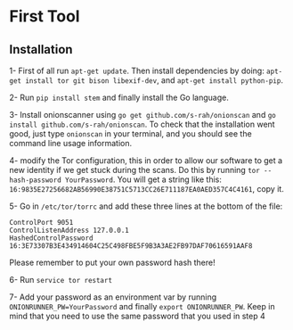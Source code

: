 # First Tool

## Installation

1- First of all run `apt-get update`. Then install dependencies by doing: `apt-get install tor git bison libexif-dev`, and `apt-get install python-pip`.

2- Run `pip install stem` and finally install the Go language.

3- Install onionscanner using `go get github.com/s-rah/onionscan` and `go install github.com/s-rah/onionscan`. To check that the installation went good, just type `onionscan` in your terminal, and you should see the command line usage information.

4- modify the Tor configuration, this in order to allow our software to get a new identity if we get stuck during the scans. Do this by running `tor --hash-password YourPassword`. You will get a string like this: `16:9835E27256682AB56990E38751C5713CC26E711187EA0AED357C4C4161`, copy it.

5- Go in `/etc/tor/torrc` and add these three lines at the bottom of the file:
```
ControlPort 9051
ControlListenAddress 127.0.0.1
HashedControlPassword 16:3E73307B3E434914604C25C498FBE5F9B3A3AE2FB97DAF70616591AAF8
```
Please remember to put your own password hash there!

6- Run `service tor restart`

7- Add your password as an environment var by running `ONIONRUNNER_PW=YourPassword` and finally `export ONIONRUNNER_PW`. Keep in mind that you need to use the same password that you used in step 4

